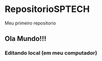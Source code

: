 # RepositorioSPTECH
Meu primeiro repositorio

## Ola Mundo!!!


### Editando local (em meu computador)